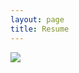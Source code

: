 ```yaml
---
layout: page
title: Resume
---
```


<img src="https://github.com/nikunjlad/nikunjlad.github.io/blob/master/img/Nikunj_Lad.png">